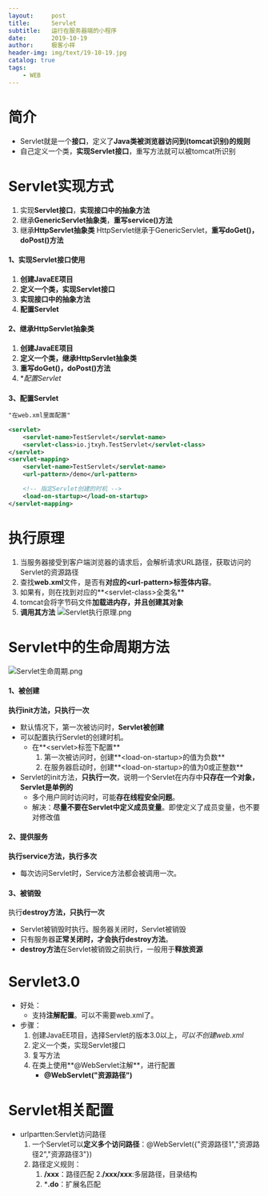 ```yaml
---
layout:     post                   
title:      Servlet
subtitle:   运行在服务器端的小程序               
date:       2019-10-19               
author:     极客小祥                      
header-img: img/text/19-10-19.jpg   
catalog: true              
tags:                                
    - WEB
---
```


# 简介
* Servlet就是一个**接口**，定义了**Java类被浏览器访问到\(tomcat识别\)的规则**
* 自己定义一个类，**实现Servlet接口**，重写方法就可以被tomcat所识别

# Servlet实现方式
1. 实现**Servlet接口**，**实现接口中的抽象方法**
2. 继承**GenericServlet抽象类**，**重写service()方法**
3. 继承**HttpServlet抽象类** HttpServlet继承于GenericServlet，**重写doGet()，doPost()方法**

#### 1、实现Servlet接口使用
1. **创建JavaEE项目**
2. **定义一个类，实现Servlet接口**
3. **实现接口中的抽象方法**
4. **配置Servlet**

#### 2、继承HttpServlet抽象类
1. **创建JavaEE项目**
2. **定义一个类，继承HttpServlet抽象类**
3. **重写doGet()，doPost()方法**
4. **配置Servlet*

#### 3、配置Servlet

```xml
"在web.xml里面配置"

<servlet>
    <servlet-name>TestServlet</servlet-name>
    <servlet-class>io.jtxyh.TestServlet</servlet-class>
</servlet>
<servlet-mapping>
    <servlet-name>TestServlet</servlet-name>
    <url-pattern>/demo</url-pattern>

    <!-- 指定Servlet创建的时机 -->
    <load-on-startup></load-on-startup>
</servlet-mapping>
```

# 执行原理
1. 当服务器接受到客户端浏览器的请求后，会解析请求URL路径，获取访问的Servlet的资源路径
2. 查找**web.xml**文件，是否有**对应的\<url-pattern\>标签体内容**。
3. 如果有，则在找到对应的**\<servlet-class\>全类名**
4. tomcat会将字节码文件**加载进内存，并且创建其对象**
5. **调用其方法**
![Servlet执行原理.png](https://i.loli.net/2019/10/19/eWIQG8xFut512Z3.png)

# Servlet中的生命周期方法

![Servlet生命周期.png](https://i.loli.net/2019/10/19/GSw82L4cqHv3Fem.png)

#### 1、被创建
**执行init方法，只执行一次**
* 默认情况下，第一次被访问时，**Servlet被创建**
* 可以配置执行Servlet的创建时机。
    * 在**\<servlet\>标签下配置**
        1. 第一次被访问时，创建**\<load-on-startup\>的值为负数**
        2. 在服务器启动时，创建**\<load-on-startup\>的值为0或正整数**
* Servlet的init方法，**只执行一次**，说明一个Servlet在内存中**只存在一个对象，Servlet是单例的**
    * 多个用户同时访问时，可能**存在线程安全问题**。
    * 解决：**尽量不要在Servlet中定义成员变量**。即使定义了成员变量，也不要对修改值

#### 2、提供服务
**执行service方法，执行多次**
* 每次访问Servlet时，Service方法都会被调用一次。

#### 3、被销毁
执行**destroy方法，只执行一次**
* Servlet被销毁时执行。服务器关闭时，Servlet被销毁
* 只有服务器**正常关闭时，才会执行destroy方法**。
* **destroy方法**在Servlet被销毁之前执行，一般用于**释放资源**

# Servlet3.0
* 好处：
    * 支持**注解配置**。可以不需要web.xml了。
* 步骤：
    1. 创建JavaEE项目，选择Servlet的版本3.0以上，*可以不创建web.xml*
    2. 定义一个类，实现Servlet接口
    3. 复写方法
    4. 在类上使用**@WebServlet注解**，进行配置
        * **@WebServlet\("资源路径"\)**

# Servlet相关配置
* urlpartten:Servlet访问路径
    1. 一个Servlet可以**定义多个访问路径**：@WebServlet\(\{"资源路径1","资源路径2","资源路径3"\}\)
    2. 路径定义规则：
	    1. **/xxx**：路径匹配
	    2.**/xxx/xxx**:多层路径，目录结构
	    3. ***.do**：扩展名匹配